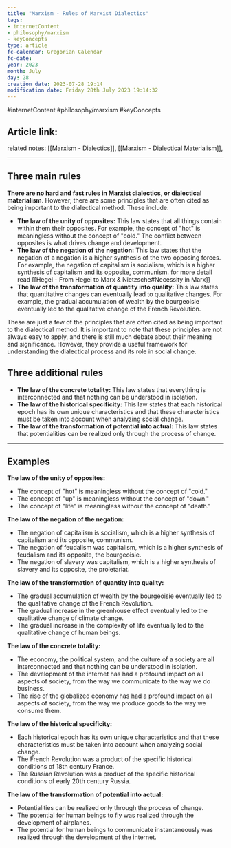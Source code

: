 ```yaml
---
title: "Marxism - Rules of Marxist Dialectics"
tags:
- internetContent
- philosophy/marxism
- keyConcepts
type: article
fc-calendar: Gregorian Calendar
fc-date: 
year: 2023
month: July
day: 28
creation date: 2023-07-28 19:14
modification date: Friday 28th July 2023 19:14:32
---
```


#internetContent  #philosophy/marxism #keyConcepts 
## Article link:
related notes: [[Marxism - Dialectics]], [[Marxism - Dialectical Materialism]], 
_____
## Three main rules 

**There are no hard and fast rules in Marxist dialectics, or dialectical materialism**. However, there are some principles that are often cited as being important to the dialectical method. These include:

- **The law of the unity of opposites:** This law states that all things contain within them their opposites. For example, the concept of "hot" is meaningless without the concept of "cold." The conflict between opposites is what drives change and development.
- **The law of the negation of the negation:** This law states that the negation of a negation is a higher synthesis of the two opposing forces. For example, the negation of capitalism is socialism, which is a higher synthesis of capitalism and its opposite, communism. for more detail read [[Hegel - From Hegel to Marx & Nietzsche#Necessity in Marx]]
- **The law of the transformation of quantity into quality:** This law states that quantitative changes can eventually lead to qualitative changes. For example, the gradual accumulation of wealth by the bourgeoisie eventually led to the qualitative change of the French Revolution.

These are just a few of the principles that are often cited as being important to the dialectical method. It is important to note that these principles are not always easy to apply, and there is still much debate about their meaning and significance. However, they provide a useful framework for understanding the dialectical process and its role in social change.

## Three additional rules 

- **The law of the concrete totality:** This law states that everything is interconnected and that nothing can be understood in isolation.
- **The law of the historical specificity:** This law states that each historical epoch has its own unique characteristics and that these characteristics must be taken into account when analyzing social change.
- **The law of the transformation of potential into actual:** This law states that potentialities can be realized only through the process of change.

___
## Examples 

**The law of the unity of opposites:**

- The concept of "hot" is meaningless without the concept of "cold."
- The concept of "up" is meaningless without the concept of "down."
- The concept of "life" is meaningless without the concept of "death."

**The law of the negation of the negation:**

- The negation of capitalism is socialism, which is a higher synthesis of capitalism and its opposite, communism.
- The negation of feudalism was capitalism, which is a higher synthesis of feudalism and its opposite, the bourgeoisie.
- The negation of slavery was capitalism, which is a higher synthesis of slavery and its opposite, the proletariat.

**The law of the transformation of quantity into quality:**

- The gradual accumulation of wealth by the bourgeoisie eventually led to the qualitative change of the French Revolution.
- The gradual increase in the greenhouse effect eventually led to the qualitative change of climate change.
- The gradual increase in the complexity of life eventually led to the qualitative change of human beings.

**The law of the concrete totality:**

- The economy, the political system, and the culture of a society are all interconnected and that nothing can be understood in isolation.
- The development of the internet has had a profound impact on all aspects of society, from the way we communicate to the way we do business.
- The rise of the globalized economy has had a profound impact on all aspects of society, from the way we produce goods to the way we consume them.

**The law of the historical specificity:**

- Each historical epoch has its own unique characteristics and that these characteristics must be taken into account when analyzing social change.
- The French Revolution was a product of the specific historical conditions of 18th century France.
- The Russian Revolution was a product of the specific historical conditions of early 20th century Russia.

**The law of the transformation of potential into actual:**

- Potentialities can be realized only through the process of change.
- The potential for human beings to fly was realized through the development of airplanes.
- The potential for human beings to communicate instantaneously was realized through the development of the internet.
